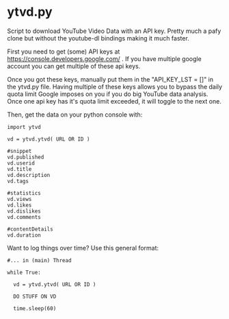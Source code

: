 # ytvd.py

Script to download YouTube Video Data with an API key. Pretty much a pafy clone but without the youtube-dl bindings making it much faster.

First you need to get (some) API keys at https://console.developers.google.com/ . If you have multiple google account you can get multiple of these api keys. 

Once you got these keys, manually put them in the "API_KEY_LST = []" in the ytvd.py file. Having multiple of these keys allows you to bypass the daily quota limit Google imposes on you if you do big YouTube data analysis. Once one api key has it's quota limit exceeded, it will toggle to the next one.  

Then, get the data on your python console with:

```
import ytvd

vd = ytvd.ytvd( URL OR ID )

#snippet
vd.published
vd.userid
vd.title
vd.description
vd.tags

#statistics
vd.views
vd.likes
vd.dislikes
vd.comments

#contentDetails
vd.duration
```

Want to log things over time? Use this general format:

```
#... in (main) Thread

while True:
  
  vd = ytvd.ytvd( URL OR ID )
  
  DO STUFF ON VD
  
  time.sleep(60)
```
